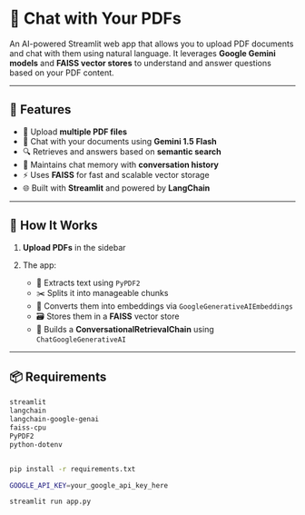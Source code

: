 # 📄 Chat with Your PDFs

An AI-powered Streamlit web app that allows you to upload PDF documents and chat with them using natural language. It leverages **Google Gemini models** and **FAISS vector stores** to understand and answer questions based on your PDF content.

---

## 🚀 Features

- 📄 Upload **multiple PDF files**
- 🤖 Chat with your documents using **Gemini 1.5 Flash**
- 🔍 Retrieves and answers based on **semantic search**
- 🧠 Maintains chat memory with **conversation history**
- ⚡ Uses **FAISS** for fast and scalable vector storage
- 🌐 Built with **Streamlit** and powered by **LangChain**

---

## 🧠 How It Works

1. **Upload PDFs** in the sidebar

2. The app:
   - 📄 Extracts text using `PyPDF2`
   - ✂️ Splits it into manageable chunks
   - 🧠 Converts them into embeddings via `GoogleGenerativeAIEmbeddings`
   - 🗃️ Stores them in a **FAISS** vector store
   - 🤖 Builds a **ConversationalRetrievalChain** using `ChatGoogleGenerativeAI`

---

## 📦 Requirements

```bash
streamlit
langchain
langchain-google-genai
faiss-cpu
PyPDF2
python-dotenv


pip install -r requirements.txt

GOOGLE_API_KEY=your_google_api_key_here

streamlit run app.py
